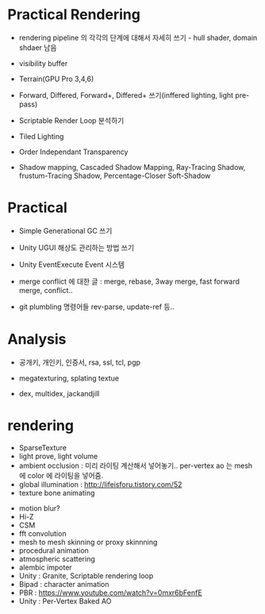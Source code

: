 # Practical Rendering

 - rendering pipeline 의 각각의 단계에 대해서 자세히 쓰기 - hull shader, domain shdaer 남음
 - visibility buffer
 - Terrain(GPU Pro 3,4,6)

 - Forward, Differed, Forward+, Differed+ 쓰기(inffered lighting, light pre-pass)

 - Scriptable Render Loop 분석하기
 - Tiled Lighting

 - Order Independant Transparency
 - Shadow mapping, Cascaded Shadow Mapping, Ray-Tracing Shadow, frustum-Tracing Shadow, Percentage-Closer Soft-Shadow

# Practical

- Simple Generational GC 쓰기
- Unity UGUI 해상도 관리하는 방법 쓰기
- Unity EventExecute Event 시스템

- merge conflict 에 대한 글 : merge, rebase, 3way merge, fast forward merge, conflict..
- git plumbling 명령어들 rev-parse, update-ref 등..

# Analysis

- 공개키, 개인키, 인증서, rsa, ssl, tcl, pgp
- megatexturing, splating textue

- dex, multidex, jackandjill

# rendering

<!-- Unity -->

 - SparseTexture
 - light prove, light volume
 - ambient occlusion : 미리 라이팅 계산해서 넣어놓기.. per-vertex ao 는 mesh 에 color 에 라이팅을 넣어줌.
 - global illumination : http://lifeisforu.tistory.com/52
 - texture bone animating

<!-- Unknowns -->

 - motion blur?
 - Hi-Z
 - CSM
 - fft convolution
 - mesh to mesh skinning or proxy skinnning
 - procedural animation
 - atmospheric scattering
 - alembic impoter
 - Unity : Granite, Scriptable rendering loop
 - Bipad : character animation
 - PBR : https://www.youtube.com/watch?v=0mxr6bFenfE
 - Unity : Per-Vertex Baked AO
